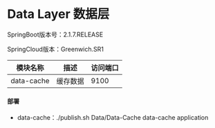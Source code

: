 # Data Layer  数据层


SpringBoot版本号：2.1.7.RELEASE

SpringCloud版本：Greenwich.SR1


模块名称 | 描述 |  访问端口  
-|-|-
data-cache | 缓存数据 | 9100 |


#### 部署
- data-cache：./publish.sh Data/Data-Cache data-cache application